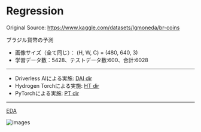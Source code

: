 # Regression

Original Source: https://www.kaggle.com/datasets/lgmoneda/br-coins
  
ブラジル貨幣の予測
 - 画像サイズ（全て同じ）： (H, W, C) = (480, 640, 3)
 - 学習データ数：5428、テストデータ数:600、合計:6028
  
***

 - Driverless AIによる実施: [DAI dir](./DAI)
 - Hydrogen Torchによる実施: [HT dir](./HT)
 - PyTorchによる実施: [PT dir](./PT)
   
***

[EDA](./EDA.ipynb)  
  
  
<img src="./display_images/CoinImages.png" alt="images">
